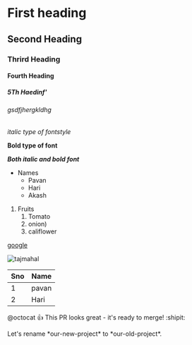 # First heading
## Second Heading
### Thrird Heading
#### Fourth Heading
##### 5Th Haedinf'
###### gsdfjhergkldhg
*italic type of fontstyle*

**Bold type of font**

***Both italic and bold font***
* Names
  * Pavan
  * Hari
  * Akash

1. Fruits
   1. Tomato
   2. onion)
   3. califlower

[google](https://github.com/Pa1ppk/vrsec2/edit/main/README.md)


![tajmahal](https://images.theconversation.com/files/228846/original/file-20180723-189310-1ymcybu.jpg?ixlib=rb-1.1.0&q=45&auto=format&w=754&fit=clip)

Sno|Name
----|----
1|pavan 
2|Hari

@octocat :+1: This PR looks great - it's ready to merge! :shipit:

Let's rename \*our-new-project\* to \*our-old-project\*.








